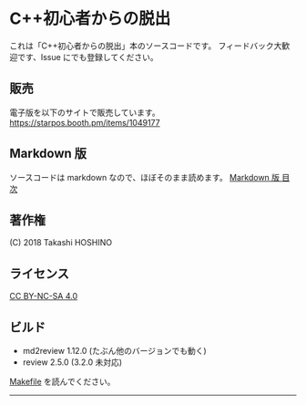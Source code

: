 # C++初心者からの脱出

これは「C++初心者からの脱出」本のソースコードです。
フィードバック大歓迎です、Issue にでも登録してください。

## 販売

電子版を以下のサイトで販売しています。
https://starpos.booth.pm/items/1049177

## Markdown 版

ソースコードは markdown なので、ほぼそのまま読めます。
[Markdown 版 目次](index.md)

## 著作権

(C) 2018 Takashi HOSHINO

## ライセンス

[CC BY-NC-SA 4.0](https://creativecommons.org/licenses/by-nc-sa/4.0/deed.ja)

## ビルド

- md2review 1.12.0 (たぶん他のバージョンでも動く)
- review 2.5.0 (3.2.0 未対応)

[Makefile](./Makefile) を読んでください。


-----
